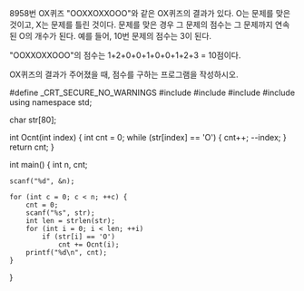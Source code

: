 8958번 OX퀴즈
"OOXXOXXOOO"와 같은 OX퀴즈의 결과가 있다. O는 문제를 맞은 것이고, X는 문제를 틀린 것이다. 
문제를 맞은 경우 그 문제의 점수는 그 문제까지 연속된 O의 개수가 된다. 예를 들어, 10번 문제의 점수는 3이 된다.

"OOXXOXXOOO"의 점수는 1+2+0+0+1+0+0+1+2+3 = 10점이다.

OX퀴즈의 결과가 주어졌을 때, 점수를 구하는 프로그램을 작성하시오.



#define _CRT_SECURE_NO_WARNINGS
#include<cstdio>
#include<iostream>
#include<cstring>
#include<vector>
using namespace std;

char str[80];

int Ocnt(int index) {
	int cnt = 0;
	while (str[index] == 'O') {
		cnt++;
		--index;
	}
	return cnt;
}

int main() {
	int n, cnt;

	scanf("%d", &n);

	for (int c = 0; c < n; ++c) {
		cnt = 0;
		scanf("%s", str);
		int len = strlen(str);
		for (int i = 0; i < len; ++i) 
			if (str[i] == 'O') 
				cnt += Ocnt(i);
		printf("%d\n", cnt);
	}
}
